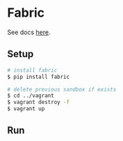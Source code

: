 # Fabric

See docs [here](http://docs.fabfile.org).

## Setup

```bash
# install fabric
$ pip install fabric

# delete previous sandbox if exists
$ cd ../vagrant
$ vagrant destroy -f
$ vagrant up
```

## Run
